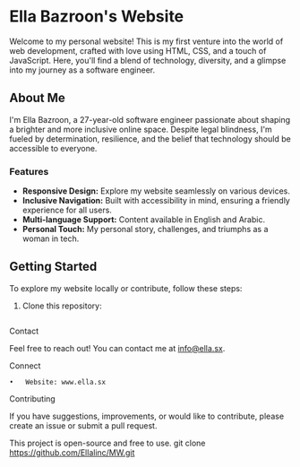 # Ella Bazroon's Website

Welcome to my personal website! This is my first venture into the world of web development, crafted with love using HTML, CSS, and a touch of JavaScript. Here, you'll find a blend of technology, diversity, and a glimpse into my journey as a software engineer.

## About Me

I'm Ella Bazroon, a 27-year-old software engineer passionate about shaping a brighter and more inclusive online space. Despite legal blindness, I'm fueled by determination, resilience, and the belief that technology should be accessible to everyone.

### Features

- **Responsive Design:** Explore my website seamlessly on various devices.
- **Inclusive Navigation:** Built with accessibility in mind, ensuring a friendly experience for all users.
- **Multi-language Support:** Content available in English and Arabic.
- **Personal Touch:** My personal story, challenges, and triumphs as a woman in tech.

## Getting Started

To explore my website locally or contribute, follow these steps:

1. Clone this repository:

   ```bash  2.	Open the index.html file in your browser.

Contact

Feel free to reach out! You can contact me at info@ella.sx.

Connect

	•	Website: www.ella.sx

Contributing

If you have suggestions, improvements, or would like to contribute, please create an issue or submit a pull request.

This project is open-source and free to use.
   git clone https://github.com/Ellalinc/MW.git
